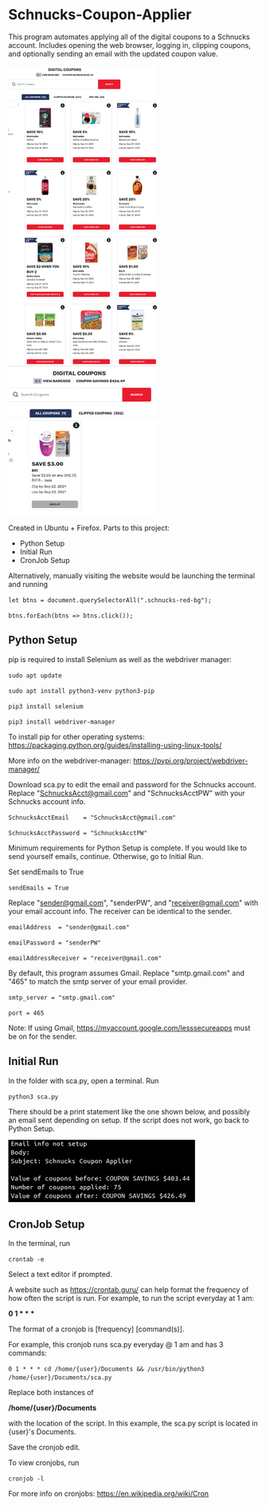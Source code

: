 # Schnucks-Coupon-Applier

  This program automates applying all of the digital coupons to a Schnucks account. Includes opening the web browser, logging in, clipping coupons, and optionally sending an email with the updated coupon value.
  
  <img src="https://github.com/SrgElephant/Schnucks-Coupon-Applier/blob/main/images/unclipped.png" width="300" height="600">
  
  <img src="https://github.com/SrgElephant/Schnucks-Coupon-Applier/blob/main/images/clipped.png" width="300" height="300">
  
  Created in Ubuntu + Firefox. Parts to this project:
  
* Python Setup
* Initial Run
* CronJob Setup
  
Alternatively, manually visiting the website would be launching the terminal and running
  
  `let btns = document.querySelectorAll(".schnucks-red-bg");`
  
   `btns.forEach(btns => btns.click());`
  
## Python Setup
  
  pip is required to install Selenium as well as the webdriver manager:
  
  `sudo apt update`
  
  `sudo apt install python3-venv python3-pip`
  
  `pip3 install selenium`
  
  `pip3 install webdriver-manager`
  
  To install pip for other operating systems:
  https://packaging.python.org/guides/installing-using-linux-tools/
  
  More info on the webdriver-manager:
  https://pypi.org/project/webdriver-manager/
  
  Download sca.py to edit the email and password for the Schnucks account. Replace "SchnucksAcct@gmail.com" and "SchnucksAcctPW" with your Schnucks account info.
  
  `SchnucksAcctEmail    = "SchnucksAcct@gmail.com"`
  
  `SchnucksAcctPassword = "SchnucksAcctPW"`
   
   Minimum requirements for Python Setup is complete.
   If you would like to send yourself emails, continue. Otherwise, go to Initial Run.
   
   Set sendEmails to True
   
   `sendEmails = True`
   
   Replace "sender@gmail.com", "senderPW", and "receiver@gmail.com" with your email account info. The receiver can be identical to the sender.
   
   `emailAddress  = "sender@gmail.com"`
   
   `emailPassword = "senderPW"`
   
   `emailAddressReceiver = "receiver@gmail.com"`
   
   By default, this program assumes Gmail. Replace "smtp.gmail.com" and "465" to match the smtp server of your email provider.
   
   `smtp_server = "smtp.gmail.com"`
   
   `port = 465`
   
   Note: If using Gmail, https://myaccount.google.com/lesssecureapps must be on for the sender.
   
## Initial Run
  
  In the folder with sca.py, open a terminal. Run
  
  `python3 sca.py`
  
  There should be a print statement like the one shown below, and possibly an email sent depending on setup. If the script does not work, go back to Python Setup.
  
  <img src="https://github.com/SrgElephant/Schnucks-Coupon-Applier/blob/main/images/output.png" width="375" height="125">
  
## CronJob Setup
  
  In the terminal, run
  
  `crontab -e`
  
  Select a text editor if prompted.
  
  A website such as https://crontab.guru/ can help format the frequency of how often the script is run. For example, to run the script everyday at 1 am:
  
  __0 1 * * *__
  
  The format of a cronjob is [frequency] [command(s)].
  
  For example, this cronjob runs sca.py everyday @ 1 am and has 3 commands:
  
  `0 1 * * * cd /home/{user}/Documents && /usr/bin/python3 /home/{user}/Documents/sca.py`
  
  Replace both instances of
  
  __/home/{user}/Documents__
  
  with the location of the script. In this example, the sca.py script is located in {user}'s Documents.
  
  Save the cronjob edit.
  
  To view cronjobs, run
  
  `cronjob -l`
  
  For more info on cronjobs: https://en.wikipedia.org/wiki/Cron

